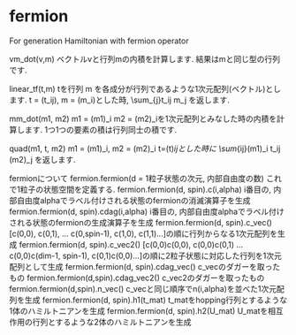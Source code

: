 # fermion
For generation Hamiltonian with fermion operator

vm_dot(v,m)
  ベクトルvと行列mの内積を計算します. 結果はmと同じ型の行列です.
  
linear_tf(t,m)
  tを行列 m を各成分が行列であるような1次元配列(ベクトル)とします.
  t = (t_ij), m = (m_i)とした時,
  \sum_{j}t_ij m_j
  を返します.
  
mm_dot(m1, m2)
  m1 = (m1)_i m2 = (m2)_iを1次元配列とみなした時の内積を計算します.
  1つ1つの要素の積は行列同士の積です.
  
quad(m1, t, m2)
  m1 = (m1)_i, m2 = (m2)_i t=(t)_ijとした時に
  \sum_{ij}(m1)_i t_ij (m2)_j
  を返します.
  
  
fermionについて
  fermion.fermion(d = 1粒子状態の次元, 内部自由度の数)
    これで1粒子の状態空間を定義する.
  fermion.fermion(d, spin).c(i,alpha)
    i番目の, 内部自由度alphaでラベル付けされる状態のfermionの消滅演算子を生成
  fermion.fermion(d, spin).cdag(i,alpha)
    i番目の, 内部自由度alphaでラベル付けされる状態のfermionの生成演算子を生成
  fermion.fermion(d, spin).c_vec()
    [c(0,0), c(0,1), ... c(0,spin-1), c(1,0), c(1,1)...]の順に行列からなる1次元配列を生成
  fermion.fermion(d, spin).c_vec2()
    [c(0,0)c(0,0), c(0,0)c(0,1) ... c(0,0)c(dim-1, spin-1), c(0,1)c(0,0)...]の順に2粒子状態に対応した行列を1次元配列として生成
  fermion.fermion(d, spin).cdag_vec()
    c_vecのダガーを取ったもの
  fermion.fermion(d,spin).cdag_vec2()
    c_vec2のダガーを取ったもの
  fermion.fermion(d,spin).n_vec()
    c_vecと同じ順序でn(i,alpha)を並べた1次元配列を生成
  fermion.fermion(d, spin).h1(t_mat)
    t_matをhopping行列とするような1体のハミルトニアンを生成
  fermion.fermion(d, spin).h2(U_mat)
    U_matを相互作用の行列とするような2体のハミルトニアンを生成
